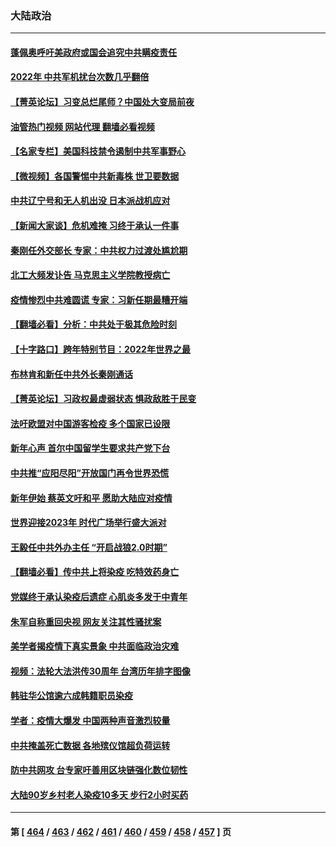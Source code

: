 ### 大陆政治
---
#### [蓬佩奥呼吁美政府或国会追究中共瞒疫责任](../../pages/ncid277/n13898149.md?01030845) 
#### [2022年 中共军机扰台次数几乎翻倍](../../pages/ncid277/n13898123.md?01030845) 
#### [【菁英论坛】习变总烂尾师？中国处大变局前夜](../../pages/ncid277/n13898133.md?01030845) 
#### [油管热门视频 网站代理 翻墙必看视频](http://138.2.39.72:81/youtube.html?epic-marker?01030845)
#### [【名家专栏】美国科技禁令遏制中共军事野心](../../pages/ncid277/n13896442.md?01030845) 
#### [【微视频】各国警惕中共新毒株 世卫要数据](../../pages/ncid277/n13897332.md?01030845) 
#### [中共辽宁号和无人机出没 日本派战机应对](../../pages/ncid277/n13897989.md?01030845) 
#### [【新闻大家谈】危机难掩 习终于承认一件事](../../pages/ncid277/n13898011.md?01030845) 
#### [秦刚任外交部长 专家：中共权力过渡处尴尬期](../../pages/ncid277/n13897780.md?01030845) 
#### [北工大频发讣告 马克思主义学院教授病亡](../../pages/ncid277/n13897435.md?01030845) 
#### [疫情惨烈中共难圆谎 专家：习新任期最糟开端](../../pages/ncid277/n13897471.md?01030845) 
#### [【翻墙必看】分析：中共处于极其危险时刻](../../pages/ncid277/n13897383.md?01030845) 
#### [【十字路口】跨年特别节目：2022年世界之最](../../pages/ncid277/n13897103.md?01030845) 
#### [布林肯和新任中共外长秦刚通话](../../pages/ncid277/n13897296.md?01030845) 
#### [【菁英论坛】习政权最虚弱状态 惧政敌胜于民变](../../pages/ncid277/n13897322.md?01030845) 
#### [法吁欧盟对中国游客检疫 多个国家已设限](../../pages/ncid277/n13897260.md?01030845) 
#### [新年心声 首尔中国留学生要求共产党下台](../../pages/ncid277/n13897286.md?01030845) 
#### [中共推“应阳尽阳”开放国门再令世界恐慌](../../pages/ncid277/n13897268.md?01030845) 
#### [新年伊始 蔡英文吁和平 愿助大陆应对疫情](../../pages/ncid277/n13897204.md?01030845) 
#### [世界迎接2023年 时代广场举行盛大派对](../../pages/ncid277/n13897102.md?01030845) 
#### [王毅任中共外办主任 “开启战狼2.0时期”](../../pages/ncid277/n13896883.md?01030845) 
#### [【翻墙必看】传中共上将染疫 吃特效药身亡](../../pages/ncid277/n13896722.md?01030845) 
#### [党媒终于承认染疫后遗症 心肌炎多发于中青年](../../pages/ncid277/n13896498.md?01030845) 
#### [朱军自称重回央视 网友关注其性骚扰案](../../pages/ncid277/n13896377.md?01030845) 
#### [美学者揭疫情下真实景象 中共面临政治灾难](../../pages/ncid277/n13896569.md?01030845) 
#### [视频：法轮大法洪传30周年 台湾历年排字图像](../../pages/ncid277/n13896486.md?01030845) 
#### [韩驻华公馆逾六成韩籍职员染疫](../../pages/ncid277/n13896511.md?01030845) 
#### [学者：疫情大爆发 中国两种声音激烈较量](../../pages/ncid277/n13895920.md?01030845) 
#### [中共掩盖死亡数据 各地殡仪馆超负荷运转](../../pages/ncid277/n13896505.md?01030845) 
#### [防中共网攻 台专家吁善用区块链强化数位韧性](../../pages/ncid277/n13896333.md?01030845) 
#### [大陆90岁乡村老人染疫10多天 步行2小时买药](../../pages/ncid277/n13896313.md?01030845) 

---
#### 第 [ [464](./464.md?01030845) / [463](./463.md?01030845) / [462](./462.md?01030845) / [461](./461.md?01030845) / [460](./460.md?01030845) / [459](./459.md?01030845) / [458](./458.md?01030845) / [457](./457.md?01030845) ] 页
